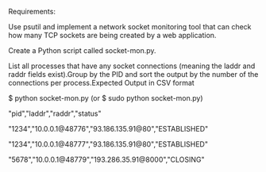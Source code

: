 Requirements:

Use psutil and implement a network socket monitoring tool that can check how many TCP sockets are being created by a web application.

Create a Python script called socket-mon.py.

List all processes that have any socket connections (meaning the laddr and raddr fields exist).Group by the PID and sort the output by the number of the connections per process.Expected Output in CSV format

$ python socket-mon.py (or $ sudo python socket-mon.py)

"pid","laddr","raddr","status"

"1234","10.0.0.1@48776","93.186.135.91@80","ESTABLISHED"

"1234","10.0.0.1@48777","93.186.135.91@80","ESTABLISHED"

"5678","10.0.0.1@48779","193.286.35.91@8000","CLOSING"



